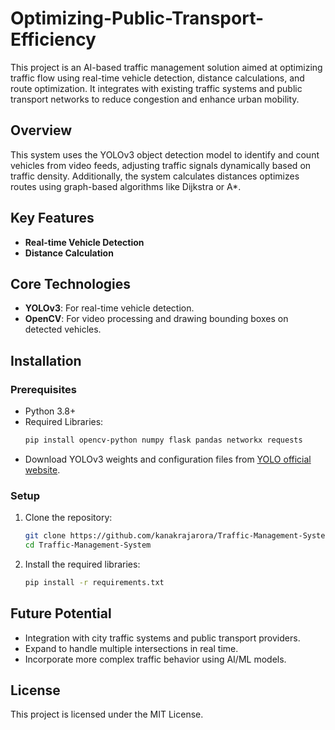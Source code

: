 # Optimizing-Public-Transport-Efficiency

This project is an AI-based traffic management solution aimed at optimizing traffic flow using real-time vehicle detection, distance calculations, and route optimization. It integrates with existing traffic systems and public transport networks to reduce congestion and enhance urban mobility.

## **Overview**
This system uses the YOLOv3 object detection model to identify and count vehicles from video feeds, adjusting traffic signals dynamically based on traffic density. Additionally, the system calculates distances  optimizes routes using graph-based algorithms like Dijkstra or A*.

## **Key Features**
- **Real-time Vehicle Detection**
- **Distance Calculation**

## **Core Technologies**
- **YOLOv3**: For real-time vehicle detection.
- **OpenCV**: For video processing and drawing bounding boxes on detected vehicles.

## **Installation**
### Prerequisites
- Python 3.8+
- Required Libraries:
  ```bash
  pip install opencv-python numpy flask pandas networkx requests
  ```
- Download YOLOv3 weights and configuration files from [YOLO official website](https://pjreddie.com/darknet/yolo/).

### Setup
1. Clone the repository:
   ```bash
   git clone https://github.com/kanakrajarora/Traffic-Management-System.git
   cd Traffic-Management-System
   ```
2. Install the required libraries:
   ```bash
   pip install -r requirements.txt
   ```

## **Future Potential**
- Integration with city traffic systems and public transport providers.
- Expand to handle multiple intersections in real time.
- Incorporate more complex traffic behavior using AI/ML models.

## **License**
This project is licensed under the MIT License.
